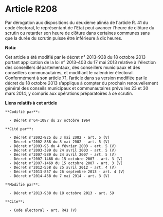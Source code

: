 # Article R208

Par dérogation aux dispositions du deuxième alinéa de l'article R. 41 du code électoral, le représentant de l'Etat peut
avancer l'heure de clôture du scrutin ou retarder son heure de clôture dans certaines communes sans que la durée du scrutin
puisse être inférieure à dix heures.

**Nota:**

Cet article a été modifié par le décret n° 2013-938 du 18 octobre 2013 portant application de la loi n° 2013-403 du 17 mai
2013 relative à l'élection des conseillers départementaux, des conseillers municipaux et des conseillers communautaires, et
modifiant le calendrier électoral. Conformément à son article 71, l’article dans sa version modifiée par le décret du 18
octobre 2013 s’applique à compter du prochain renouvellement général des conseils municipaux et communautaires prévu les 23
et 30 mars 2014, y compris aux opérations préparatoires à ce scrutin.

**Liens relatifs à cet article**

	**Codifié par**:

	  - Décret n°64-1087 du 27 octobre 1964

	**Cité par**:

	  - Décret n°2002-825 du 3 mai 2002 - art. 5 (V)
	  - Décret n°2002-888 du 8 mai 2002 - art. 5 (V)
	  - Décret n°2003-95 du 4 février 2003 - art. 5 (V)
	  - Décret n°2003-389 du 24 avril 2003 - art. 5 (V)
	  - Décret n°2007-589 du 24 avril 2007 - art. 5 (V)
	  - Décret n°2007-1468 du 15 octobre 2007 - art. 3 (V)
	  - Décret n°2007-1469 du 15 octobre 2007 - art. 3 (V)
	  - Décret n°2012-558 du 25 avril 2012 - art. 4 (V)
	  - Décret n°2013-857 du 26 septembre 2013 - art. 4 (V)
	  - Décret n°2014-458 du 7 mai 2014 - art. 3 (V)

	**Modifié par**:

	  - Décret n°2013-938 du 18 octobre 2013 - art. 59

	**Cite**:

	  - Code électoral - art. R41 (V)
